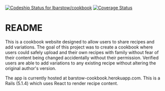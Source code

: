 [ ![Codeship Status for lbarstow/cookbook](https://app.codeship.com/projects/e1829310-ecdc-0135-d3ad-424deebc6885/status?branch=master)](https://app.codeship.com/projects/270448)
[![Coverage Status](https://coveralls.io/repos/github/lbarstow/cookbook/badge.svg?branch=master)](https://coveralls.io/github/lbarstow/cookbook?branch=master)
# README

This is a cookbook website designed to allow users to share recipes and  add variations. The goal of this project was to create a cookbook where users could safely
upload and their own recipes with family without fear of their content being changed accidentally without their permission. Verified users are able to add variations to any
existing recipe without altering the original author's version.




The app is currently hosted at barstow-cookbook.herokuapp.com. This is a Rails (5.1.4) which uses React to render recipe content.
